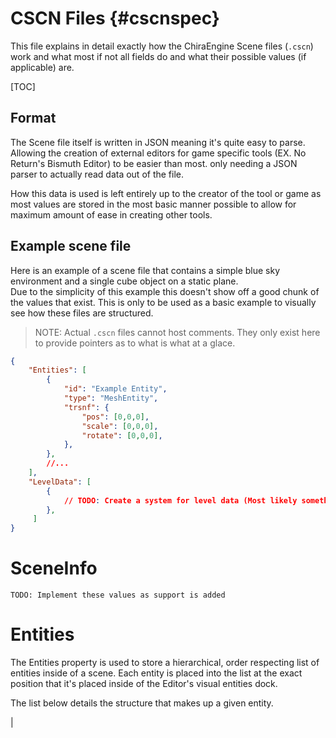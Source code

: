 # CSCN Files {#cscnspec}
This file explains in detail exactly how the ChiraEngine Scene files (`.cscn`) work and what most if not all fields do and what their possible values (if applicable) are.

[TOC]

## Format
The Scene file itself is written in JSON meaning it's quite easy to parse. Allowing the creation of external editors for game specific tools (EX. No Return's Bismuth Editor) to be easier than most. only needing a JSON parser to actually read data out of the file. 

How this data is used is left entirely up to the creator of the tool or game as most values are stored in the most basic manner possible to allow for maximum amount of ease in creating other tools.

## Example scene file
Here is an example of a scene file that contains a simple blue sky environment and a single cube object on a static plane.<br>
Due to the simplicity of this example this doesn't show off a good chunk of the values that exist. This is only to be used as a basic example to visually see how these files are structured.

> NOTE: Actual `.cscn` files cannot host comments. They only exist here to provide pointers as to what is what at a glace.

```JSON
{
    "Entities": [
        {
            "id": "Example Entity",
            "type": "MeshEntity",
            "trsnf": {
                "pos": [0,0,0],
                "scale": [0,0,0],
                "rotate": [0,0,0],
            },
        },
        //...
    ],
    "LevelData": [
        {
            // TODO: Create a system for level data (Most likely something like the source 2 mesh system?)
        },
     ]
}
```

# SceneInfo
`TODO: Implement these values as support is added`

# Entities
The Entities property is used to store a hierarchical, order respecting list of entities inside of a scene. Each entity is placed into the list at the exact position that it's placed inside of the Editor's visual entities dock.

The list below details the structure that makes up a given entity.

|